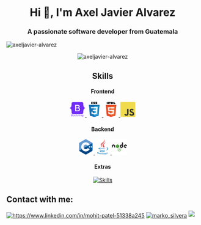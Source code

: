 <h1 align="center">Hi 👋, I'm Axel Javier Alvarez</h1>
<h3 align="center">A passionate software developer from Guatemala</h3>


<p align="left"> <img src="https://komarev.com/ghpvc/?username=axeljavier-alvarez&label=Profile%20views&color=0e75b6&style=flat" alt="axeljavier-alvarez" /> </p>

<div align="center">
  <img src="https://github-readme-stats.vercel.app/api/top-langs?username=axeljavier-alvarez&show_icons=true&locale=en&layout=compact" alt="axeljavier-alvarez"  height="150" alt="languages graph"  />
</div>

<h2 align="center">Skills</h2>
<!--
<h4>Frontend</h4>
[![Skills](https://skillicons.dev/icons?i=js,html,css,bootstrap)](https://skillicons.dev)
-->

<h4 align="center">Frontend</h4>
<p align="center">
<a href="https://getbootstrap.com" target="_blank" rel="noreferrer"> <img src="https://raw.githubusercontent.com/devicons/devicon/master/icons/bootstrap/bootstrap-plain-wordmark.svg" alt="bootstrap" width="40" height="40"/> </a> <a href="https://www.w3schools.com/css/" target="_blank" rel="noreferrer"> <img src="https://raw.githubusercontent.com/devicons/devicon/master/icons/css3/css3-original-wordmark.svg" alt="css3" width="40" height="40"/> </a> <a href="https://www.w3.org/html/" target="_blank" rel="noreferrer"> <img src="https://raw.githubusercontent.com/devicons/devicon/master/icons/html5/html5-original-wordmark.svg" alt="html5" width="40" height="40"/> </a> <a href="https://developer.mozilla.org/en-US/docs/Web/JavaScript" target="_blank" rel="noreferrer"> <img src="https://raw.githubusercontent.com/devicons/devicon/master/icons/javascript/javascript-original.svg" alt="javascript" width="40" height="40"/> </a>

</p>

<h4 align="center">Backend</h4>
<p align="center"> 
<a href="https://www.w3schools.com/cpp/" target="_blank" rel="noreferrer"> <img src="https://raw.githubusercontent.com/devicons/devicon/master/icons/cplusplus/cplusplus-original.svg" alt="cplusplus" width="40" height="40"/> </a> <a href="https://www.java.com" target="_blank" rel="noreferrer"> <img src="https://raw.githubusercontent.com/devicons/devicon/master/icons/java/java-original.svg" alt="java" width="40" height="40"/> </a> <a href="https://nodejs.org" target="_blank" rel="noreferrer"> <img src="https://raw.githubusercontent.com/devicons/devicon/master/icons/nodejs/nodejs-original-wordmark.svg" alt="nodejs" width="40" height="40"/> </a> 
</p>


<h4 align="center">Extras</h4>
<p align="center">
  <a href="https://skillicons.dev">
    <img src="https://skillicons.dev/icons?i=python,figma,git,github,markdown,vscode,discord" alt="Skills">
  </a>
</p>

###

<div>
  <h2>Contact with me:</h2>
  <a href="https://www.linkedin.com/in/marcosilvera/" target="blank"><img align="center" src="https://raw.githubusercontent.com/rahuldkjain/github-profile-readme-generator/master/src/images/icons/Social/linked-in-alt.svg" alt="https://www.linkedin.com/in/mohit-patel-51338a245" height="30" width="40" /></a>
 <a href="https://www.instagram.com/marko_silvera?igsh=MTRjbXJobzZmYjRscw==" target="blank"><img align="center" src="https://raw.githubusercontent.com/rahuldkjain/github-profile-readme-generator/master/src/images/icons/Social/instagram.svg" alt="marko_silvera" height="30" width="40" /></a>
  <a href="mailto:msilveradev@gmail.com" target="blank">
    <img src="https://img.shields.io/badge/Email-msilveradev%40gmail.com-%23D14836?style=flat-square&logo=gmail&logoColor=white&color=blue">
</a>
</div>




